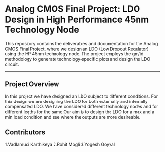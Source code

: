# Analog CMOS Final Project: LDO Design in High Performance 45nm Technology Node

This repository contains the deliverables and documentation for the Analog CMOS Final Project, where we design an LDO (Low Dropout Regulator) using the HP 45nm technology node. The project employs the gm/id methodology to generate technology-specific plots and design the LDO circuit.

---

## Project Overview

In this project we have designed an LDO subject to different conditions. For this design we are designing the LDO for both externally and internally compensated LDO. We have considered different technology nodes and for different legths for the same.Our aim is to design the LDO for a max and a min load condition and see where the outputs are more desireable.

## Contributors

1.Vadlamudi Karthikeya
2.Rohit Mogli
3.Yogesh Goyyal
